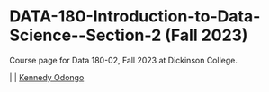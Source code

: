 # DATA-180-Introduction-to-Data-Science--Section-2 (Fall 2023)
Course page for Data 180-02, Fall 2023 at Dickinson College.

|      | [Kennedy Odongo](https://www.dickinson.edu/site/custom_scripts/dc_faculty_profile_index.php?fac=odongok)
